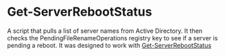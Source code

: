 # Get-ServerRebootStatus  

A script that pulls a list of server names from Active Directory.  It then checks the PendingFileRenameOperations registry key to see if a server is pending a reboot. It was designed to work with [Get-ServerRebootStatus](https://github.com/P0w3rChi3f/Get-ServerRebootStatus)  
